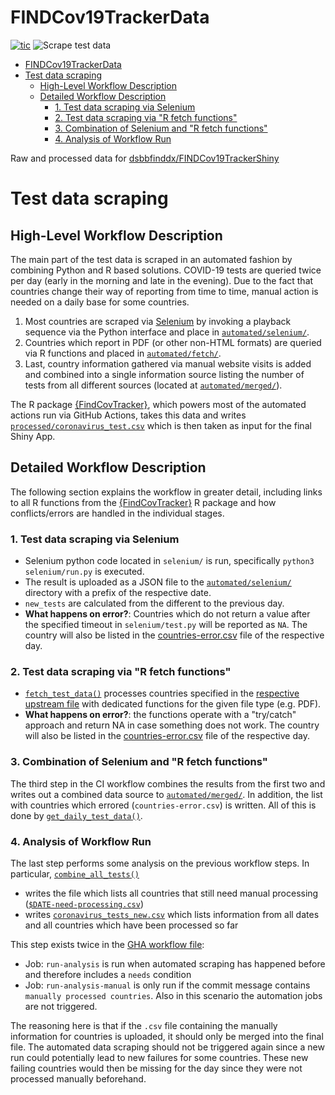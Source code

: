 # FINDCov19TrackerData

<!-- badges: start -->

[![tic](https://github.com/dsbbfinddx/data/workflows/tic/badge.svg?branch=master)](https://github.com/dsbbfinddx/data/actions)
![Scrape test data](https://github.com/dsbbfinddx/FINDCov19TrackerData/workflows/Scrape%20test%20data%20and%20push/badge.svg)

<!-- badges: end -->

- [FINDCov19TrackerData](#findcov19trackerdata)
- [Test data scraping](#test-data-scraping)
  - [High-Level Workflow Description](#high-level-workflow-description)
  - [Detailed Workflow Description](#detailed-workflow-description)
    - [1. Test data scraping via Selenium](#1-test-data-scraping-via-selenium)
    - [2. Test data scraping via "R fetch functions"](#2-test-data-scraping-via-r-fetch-functions)
    - [3. Combination of Selenium and "R fetch functions"](#3-combination-of-selenium-and-r-fetch-functions)
    - [4. Analysis of Workflow Run](#4-analysis-of-workflow-run)

Raw and processed data for [dsbbfinddx/FINDCov19TrackerShiny](https://github.com/dsbbfinddx/FINDCov19TrackerShiny)

# Test data scraping

## High-Level Workflow Description

The main part of the test data is scraped in an automated fashion by combining Python and R based solutions.
COVID-19 tests are queried twice per day (early in the morning and late in the evening).
Due to the fact that countries change their way of reporting from time to time, manual action is needed on a daily base for some countries.

1. Most countries are scraped via [Selenium](https://www.selenium.dev) by invoking a playback sequence via the Python interface and place in [`automated/selenium/`](https://github.com/dsbbfinddx/FINDCov19TrackerData/tree/master/automated/selenium).
2. Countries which report in PDF (or other non-HTML formats) are queried via R functions and placed in [`automated/fetch/`](https://github.com/dsbbfinddx/FINDCov19TrackerData/tree/master/automated/fetch).
3. Last, country information gathered via manual website visits is added and combined into a single information source listing the number of tests from all different sources (located at [`automated/merged/`](https://github.com/dsbbfinddx/FINDCov19TrackerData/tree/master/automated/merged)).

The R package [{FindCovTracker}](https://dsbbfinddx.github.io/FINDCov19Tracker/reference/index.html), which powers most of the automated actions run via GitHub Actions, takes this data and writes [`processed/coronavirus_test.csv`](https://github.com/dsbbfinddx/FINDCov19TrackerData/tree/selenium/processed) which is then taken as input for the final Shiny App.

## Detailed Workflow Description

The following section explains the workflow in greater detail, including links to all R functions from the [{FindCovTracker}](https://dsbbfinddx.github.io/FINDCov19Tracker/reference/index.html) R package and how conflicts/errors are handled in the individual stages.

### 1. Test data scraping via Selenium

- Selenium python code located in `selenium/` is run, specifically `python3 selenium/run.py` is executed.
- The result is uploaded as a JSON file to the [`automated/selenium/`](https://github.com/dsbbfinddx/FINDCov19TrackerData/tree/master/automated/selenium) directory with a prefix of the respective date.
- `new_tests` are calculated from the different to the previous day.
- **What happens on error?**: Countries which do not return a value after the specified timeout in `selenium/test.py` will be reported as `NA`.
  The country will also be listed in the [countries-error.csv](https://github.com/dsbbfinddx/FINDCov19TrackerData/tree/master/issues) file of the respective day.

### 2. Test data scraping via "R fetch functions"

- [`fetch_test_data()`](https://dsbbfinddx.github.io/FINDCov19Tracker/reference/fetch_test_data.html) processes countries specified in the [respective upstream file](https://github.com/dsbbfinddx/FINDCov19Tracker/blob/master/R/preprocess.R) with dedicated functions for the given file type (e.g. PDF).
- **What happens on error?**: the functions operate with a "try/catch" approach and return NA in case something does not work.
  The country will also be listed in the [countries-error.csv](https://github.com/dsbbfinddx/FINDCov19TrackerData/tree/master/issues) file of the respective day.

### 3. Combination of Selenium and "R fetch functions"

The third step in the CI workflow combines the results from the first two and writes out a combined data source to [`automated/merged/`](https://github.com/dsbbfinddx/FINDCov19TrackerData/tree/master/automated/merged).
In addition, the list with countries which errored (`countries-error.csv`) is written.
All of this is done by [`get_daily_test_data()`](https://dsbbfinddx.github.io/FINDCov19Tracker/reference/get_daily_test_data.html).

### 4. Analysis of Workflow Run

The last step performs some analysis on the previous workflow steps.
In particular, [`combine_all_tests()`](https://dsbbfinddx.github.io/FINDCov19Tracker/reference/combine_all_tests.html)

- writes the file which lists all countries that still need manual processing ([`$DATE-need-processing.csv`](https://github.com/dsbbfinddx/FINDCov19TrackerData/tree/master/manual/need-processing))
- writes [`coronavirus_tests_new.csv`](https://github.com/dsbbfinddx/FINDCov19TrackerData/blob/master/automated/coronavirus_tests_new.csv) which lists information from all dates and all countries which have been processed so far

This step exists twice in the [GHA workflow file](https://github.com/dsbbfinddx/FINDCov19TrackerData/blob/master/.github/workflows/automate-tests.yml):

- Job: `run-analysis` is run when automated scraping has happened before and therefore includes a `needs` condition
- Job: `run-analysis-manual` is only run if the commit message contains `manually processed countries`.
  Also in this scenario the automation jobs are not triggered.

The reasoning here is that if the `.csv` file containing the manually information for countries is uploaded, it should only be merged into the final file.
The automated data scraping should not be triggered again since a new run could potentially lead to new failures for some countries.
These new failing countries would then be missing for the day since they were not processed manually beforehand.
